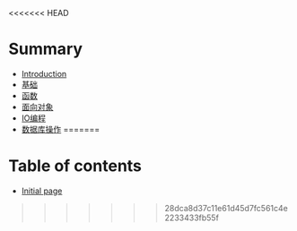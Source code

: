 <<<<<<< HEAD
# Summary
* [Introduction](README.md)
* [基础](基础.md)
* [函数](函数.md)
* [面向对象](面向对象.md)
* [IO编程](IO编程.md)
* [数据库操作](数据库操作.md)
=======
# Table of contents

* [Initial page](README.md)

>>>>>>> 28dca8d37c11e61d45d7fc561c4e2233433fb55f
